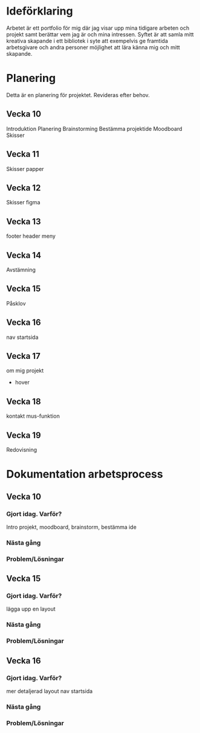 # Ideförklaring
 Arbetet är ett portfolio för mig där jag visar upp mina tidigare arbeten och projekt samt berättar vem jag är och mina intressen. Syftet är att samla mitt kreativa skapande i ett bibliotek i syte att exempelvis ge framtida arbetsgivare och andra personer möjlighet att lära känna mig och mitt skapande.

# Planering
Detta är en planering för projektet. Revideras efter behov. 

## Vecka 10
Introduktion
Planering
Brainstorming
Bestämma projektide
Moodboard
Skisser

## Vecka 11
Skisser papper

## Vecka 12
Skisser figma

## Vecka 13
footer
header
meny

## Vecka 14
Avstämning

## Vecka 15
Påsklov

## Vecka 16
nav
startsida

## Vecka 17
om mig
projekt
- hover

## Vecka 18
kontakt
mus-funktion

## Vecka 19
Redovisning

# Dokumentation arbetsprocess

## Vecka 10

### Gjort idag. Varför?
Intro projekt, moodboard, brainstorm, bestämma ide

### Nästa gång

### Problem/Lösningar

## Vecka 15

### Gjort idag. Varför?
lägga upp en layout 

### Nästa gång

### Problem/Lösningar

## Vecka 16

### Gjort idag. Varför?
mer detaljerad layout
nav
startsida

### Nästa gång

### Problem/Lösningar